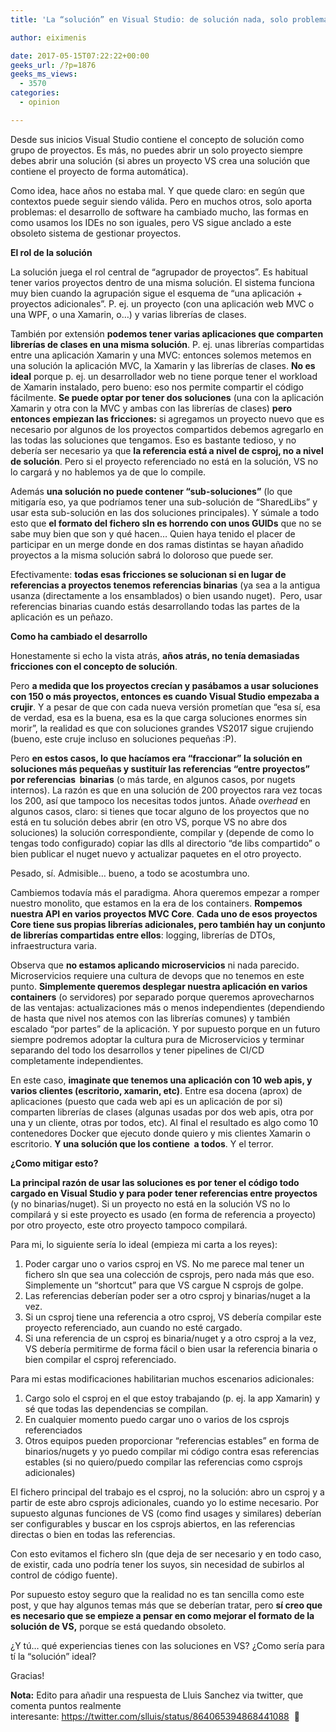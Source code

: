 ```yaml
---
title: 'La “solución” en Visual Studio: de solución nada, solo problemas'

author: eiximenis

date: 2017-05-15T07:22:22+00:00
geeks_url: /?p=1876
geeks_ms_views:
  - 3570
categories:
  - opinion

---
```

Desde sus inicios Visual Studio contiene el concepto de solución como grupo de proyectos. Es más, no puedes abrir un solo proyecto siempre debes abrir una solución (si abres un proyecto VS crea una solución que contiene el proyecto de forma automática).
  
Como idea, hace años no estaba mal. Y que quede claro: en según que contextos puede seguir siendo válida. Pero en muchos otros, solo aporta problemas: el desarrollo de software ha cambiado mucho, las formas en como usamos los IDEs no son iguales, pero VS sigue anclado a este obsoleto sistema de gestionar proyectos.
  
<!--more-->


  
**El rol de la solución**
  
La solución juega el rol central de “agrupador de proyectos”. Es habitual tener varios proyectos dentro de una misma solución. El sistema funciona muy bien cuando la agrupación sigue el esquema de “una aplicación + proyectos adicionales”. P. ej. un proyecto (con una aplicación web MVC o una WPF, o una Xamarin, o…) y varias librerías de clases.
  
También por extensión **podemos tener varias aplicaciones que comparten librerías de clases en una misma solución**. P. ej. unas librerías compartidas entre una aplicación Xamarin y una MVC: entonces solemos metemos en una solución la aplicación MVC, la Xamarin y las librerías de clases. **No es ideal** porque p. ej. un desarrollador web no tiene porque tener el workload de Xamarin instalado, pero bueno: eso nos permite compartir el código fácilmente. **Se puede optar por tener dos soluciones** (una con la aplicación Xamarin y otra con la MVC y ambas con las librerías de clases) **pero entonces empiezan las fricciones:** si agregamos un proyecto nuevo que es necesario por algunos de los proyectos compartidos debemos agregarlo en las todas las soluciones que tengamos. Eso es bastante tedioso, y no debería ser necesario ya que **la referencia está a nivel de csproj, no a nivel de solución**. Pero si el proyecto referenciado no está en la solución, VS no lo cargará y no hablemos ya de que lo compile.
  
Además **una solución no puede contener “sub-soluciones”** (lo que mitigaría eso, ya que podríamos tener una sub-solución de “SharedLibs” y usar esta sub-solución en las dos soluciones principales). Y súmale a todo esto que **el formato del fichero sln es horrendo con unos GUIDs** que no se sabe muy bien que son y qué hacen… Quien haya tenido el placer de participar en un merge donde en dos ramas distintas se hayan añadido proyectos a la misma solución sabrá lo doloroso que puede ser.
  
Efectivamente: **todas esas fricciones se solucionan si en lugar de referencias a proyectos tenemos referencias binarias** (ya sea a la antigua usanza (directamente a los ensamblados) o bien usando nuget).  Pero, usar referencias binarias cuando estás desarrollando todas las partes de la aplicación es un peñazo.
  
**Como ha cambiado el desarrollo**
  
Honestamente si echo la vista atrás, **años atrás, no tenía demasiadas fricciones con el concepto de solución**.
  
Pero **a medida que los proyectos crecían y pasábamos a usar soluciones con 150 o más proyectos, entonces es cuando Visual Studio empezaba a crujir**. Y a pesar de que con cada nueva versión prometían que “esa sí, esa de verdad, esa es la buena, esa es la que carga soluciones enormes sin morir”, la realidad es que con soluciones grandes VS2017 sigue crujiendo (bueno, este cruje incluso en soluciones pequeñas :P).
  
Pero **en estos casos, lo que hacíamos era “fraccionar” la solución en soluciones más pequeñas y sustituír las referencias “entre proyectos” por referencias  binarias** (o más tarde, en algunos casos, por nugets internos). La razón es que en una solución de 200 proyectos rara vez tocas los 200, así que tampoco los necesitas todos juntos. Añade _overhead_ en algunos casos, claro: si tienes que tocar alguno de los proyectos que no está en tu solución debes abrir (en otro VS, porque VS no abre dos soluciones) la solución correspondiente, compilar y (depende de como lo tengas todo configurado) copiar las dlls al directorio “de libs compartido” o bien publicar el nuget nuevo y actualizar paquetes en el otro proyecto.
  
Pesado, sí. Admisible… bueno, a todo se acostumbra uno.
  
Cambiemos todavía más el paradigma. Ahora queremos empezar a romper nuestro monolito, que estamos en la era de los containers. **Rompemos nuestra API en varios proyectos MVC Core**. **Cada uno de esos proyectos Core tiene sus propias librerías adicionales, pero también hay un conjunto de librerías compartidas entre ellos**: logging, librerías de DTOs, infraestructura varia.
  
Observa que **no estamos aplicando microservicios** ni nada parecido. Microservicios requiere una cultura de devops que no tenemos en este punto. **Simplemente queremos desplegar nuestra aplicación en varios containers** (o servidores) por separado porque queremos aprovecharnos de las ventajas: actualizaciones más o menos independientes (dependiendo de hasta que nivel nos atemos con las librerías comunes) y también escalado “por partes” de la aplicación. Y por supuesto porque en un futuro siempre podremos adoptar la cultura pura de Microservicios y terminar separando del todo los desarrollos y tener pipelines de CI/CD completamente independientes.
  
En este caso, **imaginate que tenemos una aplicación con 10 web apis, y varios clientes (escritorio, xamarin, etc)**. Entre esa docena (aprox) de aplicaciones (puesto que cada web api es un aplicación de por si) comparten librerías de clases (algunas usadas por dos web apis, otra por una y un cliente, otras por todos, etc). Al final el resultado es algo como 10 contenedores Docker que ejecuto donde quiero y mis clientes Xamarin o escritorio. **Y una solución que los contiene  a todos**. Y el terror.
  
**¿Como mitigar esto?**
  
**La principal razón de usar las soluciones es por tener el código todo cargado en Visual Studio y para poder tener referencias entre proyectos** (y no binarias/nuget). Si un proyecto no está en la solución VS no lo compilará y si este proyecto es usado (en forma de referencia a proyecto) por otro proyecto, este otro proyecto tampoco compilará.
  
Para mi, lo siguiente sería lo ideal (empieza mi carta a los reyes):

  1. Poder cargar uno o varios csproj en VS. No me parece mal tener un fichero sln que sea una colección de csprojs, pero nada más que eso. Simplemente un “shortcut” para que VS cargue N csprojs de golpe.
  2. Las referencias deberían poder ser a otro csproj y binarias/nuget a la vez.
  3. Si un csproj tiene una referencia a otro csproj, VS debería compilar este proyecto referenciado, aun cuando no esté cargado.
  4. Si una referencia de un csproj es binaria/nuget y a otro csproj a la vez, VS debería permitirme de forma fácil o bien usar la referencia binaria o bien compilar el csproj referenciado.

Para mi estas modificaciones habilitarian muchos escenarios adicionales:

  1. Cargo solo el csproj en el que estoy trabajando (p. ej. la app Xamarin) y sé que todas las dependencias se compilan.
  2. En cualquier momento puedo cargar uno o varios de los csprojs referenciados
  3. Otros equipos pueden proporcionar “referencias estables” en forma de binarios/nugets y yo puedo compilar mi código contra esas referencias estables (si no quiero/puedo compilar las referencias como csprojs adicionales)

El fichero principal del trabajo es el csproj, no la solución: abro un csproj y a partir de este abro csprojs adicionales, cuando yo lo estime necesario. Por supuesto algunas funciones de VS (como find usages y similares) deberían ser configurables y buscar en los csprojs abiertos, en las referencias directas o bien en todas las referencias.
  
Con esto evitamos el fichero sln (que deja de ser necesario y en todo caso, de existir, cada uno podría tener los suyos, sin necesidad de subirlos al control de código fuente).
  
Por supuesto estoy seguro que la realidad no es tan sencilla como este post, y que hay algunos temas más que se deberían tratar, pero **sí creo que es necesario que se empieze a pensar en como mejorar el formato de la solución de VS,** porque se está quedando obsoleto.
  
¿Y tú… qué experiencias tienes con las soluciones en VS? ¿Como sería para tí la “solución” ideal?
  
Gracias!
  
**Nota:** Edito para añadir una respuesta de Lluis Sanchez via twitter, que comenta puntos realmente interesante: <https://twitter.com/slluis/status/864065394868441088>  🙂